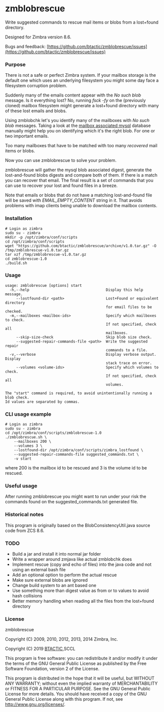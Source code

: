 zmblobrescue
==========

Write suggested commands to rescue mail items or blobs from a lost+found directory.

Designed for Zimbra version 8.6.

Bugs and feedback: [https://github.com/btactic/zmblobrescue/issues](https://github.com/btactic/zmblobrescue/issues)

### Purpose
There is not a safe or perfect Zimbra system. If your mailbox storage is the default one which uses an underlying filesystem you might some day face a filesystem corruption problem.

Suddenly many of the emails content appear with the *No such blob* message.
Is it everything lost?
No, running *fsck -fy* on the (previously cloned) mailbox filesystem might generate a lost+found directory with many of these lost emails and blobs.

Using zmblobchk let's you identify many of the mailboxes with *No such blob* messages. Taking a look at the [mailbox associated mysql](https://wiki.zimbra.com/wiki/Account_mailbox_database_structure) database manually might help you on identifying which it's the right blob. For one or two important emails.

Too many mailboxes that have to be matched with too many *recovered* mail items or blobs.


Now you can use zmblobrescue to solve your problem.

zmblobrescue will gather the mysql blob associated digest, generate the lost-and-found blobs digests and compare both of them. If there is a match you can recover that email. The final result is a set of commands that you can use to recover your lost and found files in a breeze.

Note that emails or blobs that do not have a matching lost-and-found file will be saved with *EMAIL_EMPTY_CONTENT* string in it. That avoids problems with imap clients being unable to download the mailbox contents.


### Installation
```
# Login as zimbra
sudo su - zimbra
mkdir -p /opt/zimbra/conf/scripts
cd /opt/zimbra/conf/scripts
wget "https://github.com/btactic/zmblobrescue/archive/v1.0.tar.gz" -O /tmp/zmblobrescue-v1.0.tar.gz
tar xzf /tmp/zmblobrescue-v1.0.tar.gz
cd zmblobrescue-1.0
./build.sh
```

### Usage
```
usage: zmblobrescue [options] start
  -h,--help                                   Display this help message.
     --lostfound-dir <path>                   Lost+Found or equivalent directory
                                              for email files to be checked.
  -m,--mailboxes <mailbox-ids>                Specify which mailboxes to check.
                                              If not specified, check all
                                              mailboxes.
     --skip-size-check                        Skip blob size check.
     --suggested-repair-commands-file <path>  Write the suggested repair
                                              commands to a file.
  -v,--verbose                                Display verbose output.  Display
                                              stack trace on error.
     --volumes <volume-ids>                   Specify which volumes to check.
                                              If not specified, check all
                                              volumes.

The "start" command is required, to avoid unintentionally running a blob check.
Id values are separated by commas.
```

### CLI usage example
```
# Login as zimbra
sudo su - zimbra
cd /opt/zimbra/conf/scripts/zmblobrescue-1.0
./zmblobrescue.sh \
    --mailboxes 200 \
    --volumes 3 \
    --lostfound-dir /opt/zimbra/conf/scripts/zimbra_lostfound \
    --suggested-repair-commands-file suggested_commands.txt \
    -v start
```

where 200 is the mailbox id to be rescued and 3 is the volume id to be rescued.

### Useful usage
After running zmblobrescue you might want to run under your risk the commands found on the suggested_commands.txt generated file.

### Historical notes
This program is originally based on the BlobConsistencyUtil.java source code from ZCS 8.6.

### TODO
 - Build a jar and install it into normal jar folder
 - Write a wrapper around zmjava like actual zmblobchk does
 - Implement rescue (copy and echo of files) into the java code and not using an external bash file
 - Add an optional option to perform the actual rescue
 - Make sure external blobs are ignored
 - Change build system to an ant based one
 - Use something more than digest value as from or to values to avoid hash collisions
 - Better memory handling when reading all the files from the lost+found directory


### License
zmblobrescue

Copyright (C) 2009, 2010, 2012, 2013, 2014 Zimbra, Inc.

Copyright (C) 2019 [BTACTIC](http://www.btactic.com/),SCCL

This program is free software: you can redistribute it and/or modify it under
the terms of the GNU General Public License as published by the Free Software Foundation,
version 2 of the License.

This program is distributed in the hope that it will be useful, but WITHOUT ANY WARRANTY;
without even the implied warranty of MERCHANTABILITY or FITNESS FOR A PARTICULAR PURPOSE.
See the GNU General Public License for more details.
You should have received a copy of the GNU General Public License along with this program.
If not, see <http://www.gnu.org/licenses/>.

